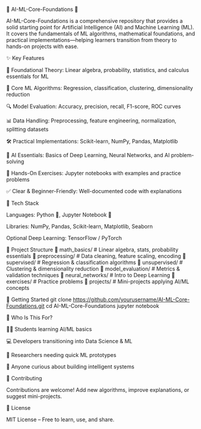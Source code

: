 🤖 AI-ML-Core-Foundations 🚀

AI-ML-Core-Foundations is a comprehensive repository that provides a solid starting point for Artificial Intelligence (AI) and Machine Learning (ML). It covers the fundamentals of ML algorithms, mathematical foundations, and practical implementations—helping learners transition from theory to hands-on projects with ease.

✨ Key Features

📘 Foundational Theory: Linear algebra, probability, statistics, and calculus essentials for ML

🧠 Core ML Algorithms: Regression, classification, clustering, dimensionality reduction

🔍 Model Evaluation: Accuracy, precision, recall, F1-score, ROC curves

📊 Data Handling: Preprocessing, feature engineering, normalization, splitting datasets

🛠️ Practical Implementations: Scikit-learn, NumPy, Pandas, Matplotlib

🤖 AI Essentials: Basics of Deep Learning, Neural Networks, and AI problem-solving

🧩 Hands-On Exercises: Jupyter notebooks with examples and practice problems

✅ Clear & Beginner-Friendly: Well-documented code with explanations

🧰 Tech Stack

Languages: Python 🐍, Jupyter Notebook 📓

Libraries: NumPy, Pandas, Scikit-learn, Matplotlib, Seaborn

Optional Deep Learning: TensorFlow / PyTorch

📁 Project Structure
📁 math_basics/          # Linear algebra, stats, probability essentials
📁 preprocessing/        # Data cleaning, feature scaling, encoding
📁 supervised/           # Regression & classification algorithms
📁 unsupervised/         # Clustering & dimensionality reduction
📁 model_evaluation/     # Metrics & validation techniques
📁 neural_networks/      # Intro to Deep Learning
📁 exercises/            # Practice problems
📁 projects/             # Mini-projects applying AI/ML concepts

🚀 Getting Started
git clone https://github.com/yourusername/AI-ML-Core-Foundations.git
cd AI-ML-Core-Foundations
jupyter notebook

📌 Who Is This For?

👨‍🎓 Students learning AI/ML basics

💻 Developers transitioning into Data Science & ML

🔬 Researchers needing quick ML prototypes

🚀 Anyone curious about building intelligent systems

🤝 Contributing

Contributions are welcome! Add new algorithms, improve explanations, or suggest mini-projects.

📜 License

MIT License – Free to learn, use, and share.
